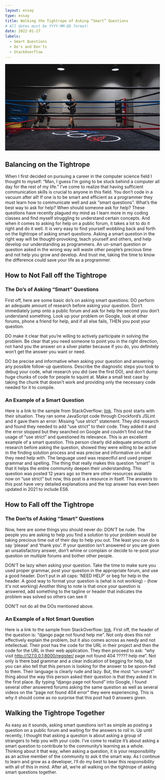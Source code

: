 ```yaml
---
layout: essay
type: essay
title: Walking the Tightrope of Asking “Smart” Questions
# All dates must be YYYY-MM-DD format!
date: 2022-01-27
labels:
  - Smart Questions  
  - Do's and Don'ts
  - StackOverflow
---
```


<img class="ui large image" src="../images/boxing.jpg">

## Balancing on the Tightrope
When I first decided on pursuing a career in the computer science field I thought to myself: “Man, I guess I’m going to be stuck behind a computer all day for the rest of my life.” I’ve come to realize that having sufficient communication skills is crucial to anyone in this field. You don’t code in a vacuum after all! If one is to be smart and efficient as a programmer they must learn how to communicate well and ask “smart questions”. What’s the best way to ask for help? When should someone ask for help? These questions have recently plagued my mind as I learn more in my coding classes and find myself struggling to understand certain concepts. And when it comes to asking for help on a public forum, it takes a lot to do it right and do it well. It is very easy to find yourself wobbling back and forth on the tightrope of asking smart questions. Asking a smart question in the right way will be thought-provoking, teach yourself and others, and help develop our understanding as programmers. An un-smart question or question asked in the wrong way will waste other people’s precious time and not help you grow and develop.  And trust me, taking the time to know the difference could save your life as a programmer. 

## How to Not Fall off the Tightrope 
### The Do’s of Asking “Smart” Questions
First off, here are some basic do’s on asking smart questions:
DO perform an adequate amount of research before asking your question. Don’t immediately jump onto a public forum and ask for help the second you don’t understand something. Look up your problem on Google, look at other forums, phone a friend for help, and if all else fails, THEN you post your question. 

DO make it clear that you’re willing to actively participate in solving the problem. Be clear that you need someone to point you in the right direction, not hand you the answer on a silver platter because if you do, you definitely won’t get the answer you want or need. 

DO be precise and informative when asking your question and answering any possible follow-up questions. Describe the diagnostic steps you took to debug your code, what research you did (see the first DO), and don’t dump huge chunks of code for people to squint at. Make a small test case by taking the chunk that doesn’t work and providing only the necessary code needed for it to compile. 

### An Example of a Smart Question
Here is a link to the sample from StackOverflow: [link](https://stackoverflow.com/questions/1335851/what-does-use-strict-do-in-javascript-and-what-is-the-reasoning-behind-it).
This post starts with their situation. They ran some JavaScript code through Crockford’s JSLint and it gave them an error: Missing “use strict” statement. They did research and found they needed to add “use strict” to their code. They added it and the error stopped but they searched on Google and couldn’t find out the usage of “use strict” and questioned its relevance. This is an excellent example of a smart question. This person clearly did adequate amounts of research before asking the question, showed they were willing to be active in the finding solution process and was precise and informative on what they need help with. The language used was respectful and used proper grammar and spelling. The thing that really makes this question “smart” is that it helps the entire community deepen their understanding. This question was posted 12 years ago so there are other resources available now on “use strict” but now, this post is a resource in itself. The answers to this post have very detailed explanations and the top answer has even been updated in 2021 to include ES6. 

## How to Fall off the Tightrope 
### The Don’ts of Asking “Smart” Questions 
Now, here are some things you should never do: 
DON’T be rude. The people you are asking to help you find a solution to your problem would be taking precious time out of their day to help you out. The least you can do is say ‘please’ and ‘thank you’. If your question isn’t answered or you are given an unsatisfactory answer, don’t whine or complain or decide to re-post your question on multiple forums and bother other people. 

DON’T be lazy when asking your question. Take the time to make sure you used proper grammar, post your question in the appropriate forum, and use a good header. Don’t put in all caps: ‘NEED HELP’ or beg for help in the header. A good way to format your question is (what is not working) - (how it's not working) Another thing to note is that once your question is answered, add something to the tagline or header that indicates the problem was solved so others can see it 

DON’T not do all the DOs mentioned above. 

### An Example of a Not Smart Question 
Here is a link to the sample from StackOverflow: [link](https://stackoverflow.com/questions/68728939/django-page-not-found-help-me).
First off, the header of the question is: “django page not found help me”. Not only does this not effectively explain the problem, but it also comes across as needy and not intellectual. Their post has the code for the URL in their project and then the code for the URL in their web application. They then proceed to ask: “why visit http://127.0.0.1:8000/register/ page not found 404 ????? help me”. Not only is there bad grammar and a clear indication of begging for help,
but you can also tell that this person is looking for the answer to be spoon-fed to them. Their language is clearly rude and lazy. But, the most “un-smart” thing about the way this person asked their question is that they asked it in the first place. By typing “django page not found” into Google, I found several other answered forums asking the same question as well as several videos on the “page not found 404 error” they were experiencing. This is why it should come as no surprise that this post had 0 answers given. 

## Walking the Tightrope Together 
As easy as it sounds, asking smart questions isn’t as simple as posting a question on a public forum and waiting for the answers to roll in. Up until recently, I thought that asking a question is about asking a group of strangers to help you with your code. I’ve come to realize it’s about asking a smart question to contribute to the community’s learning as a whole. Thinking about it that way, when asking a question, it is your responsibility as an active member of the community to ask it the smart way. As I continue to learn and grow as a developer, I’ll do my best to bear this responsibility with all of this in mind. After all, we’re all walking on the tightrope of asking smart questions together. 
